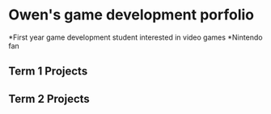 # Owen's game development porfolio
*First year game development student interested in video games
*Nintendo fan

## Term 1 Projects

## Term 2 Projects
